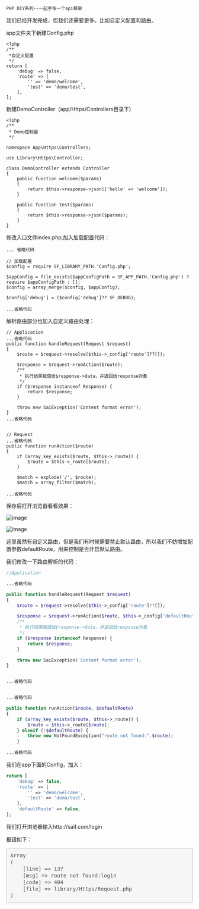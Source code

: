 ```
PHP DIY系列--一起手写一个api框架
```
我们已经开发完成，但我们还需要更多。比如自定义配置和路由。


app文件夹下新建Config.php


```
<?php
/**
 *自定义配置
 */
return [
    'debug' => false,
    'route' => [
        '' => 'demo/welcome',
        'test' => 'demo/test',
    ],
];
```

新建DemoController（app/Https/Controllers目录下）


```
<?php
/**
 * Demo控制器
 */

namespace App\Https\Controllers;

use Library\Https\Controller;

class DemoController extends Controller
{
    public function welcome($params)
    {
        return $this->response->json(['hello' => 'welcome']);
    }

    public function test($params)
    {
        return $this->response->json($params);
    }
}

```

修改入口文件index.php,加入加载配置代码：

```
... 省略代码

// 加载配置
$config = require SF_LIBRARY_PATH.'Config.php';

$appConfig = file_exists($appConfigPath = SF_APP_PATH.'Config.php') ? require $appConfigPath : [];
$config = array_merge($config, $appConfig);

$config['debug'] = ($config['debug']?? SF_DEBUG);

...省略代码

```

解析路由部分也加入自定义路由处理：


```
// Application
...省略代码
public function handleRequest(Request $request)
{
    $route = $request->resolve($this->_config['route']??[]);

    $response = $request->runAction($route);
    /**
     * 执行结果赋值给$response->data，并返回给response对象
     */
    if ($response instanceof Response) {
        return $response;
    }

    throw new SaiException('Content format error');
}
...省略代码


// Request
...省略代码
public function runAction($route)
{
    if (array_key_exists($route, $this->_route)) {
        $route = $this->_route[$route];
    }

    $match = explode('/', $route);
    $match = array_filter($match);
    
...省略代码

```

保存后打开浏览器看看效果：

![image](http://image.13sai.com/juejin/demo1.png)

![image](http://image.13sai.com/juejin/demo2.png)

这里虽然有自定义路由，但是我们有时候需要禁止默认路由，所以我们不妨增加配置参数defaultRoute，用来控制是否开启默认路由。

我们修改一下路由解析的代码：


```php
//Application

...省略代码

public function handleRequest(Request $request)
{
    $route = $request->resolve($this->_config['route']??[]);

    $response = $request->runAction($route, $this->_config['defaultRoute']??true);
    /**
     * 执行结果赋值给$response->data，并返回给response对象
     */
    if ($response instanceof Response) {
        return $response;
    }

    throw new SaiException('Content format error');
}


...省略代码
```

```php

...省略代码

public function runAction($route, $defaultRoute)
{
    if (array_key_exists($route, $this->_route)) {
        $route = $this->_route[$route];
    } elseif (!$defaultRoute) {
        throw new NotFoundException("route not found:".$route);
    }
    
...省略代码
```

我们在app下面的Config，加入：

```php
return [
    'debug' => false,
    'route' => [
        '' => 'demo/welcome',
        'test' => 'demo/test',
    ],
    'defaultRoute' => false,
];
```


我们打开浏览器输入http://saif.com/login


报错如下：

<pre style="position:relative;
z-index:999;
padding:10px;
border-radius:5px;
background:#f5f5f5;
border:1px solid #aaa;
font-size:14px;
line-height:18px;
opacity:0.8;">Array
(
    [line] =&gt; 137
    [msg] =&gt; route not found:login
    [code] =&gt; 404
    [file] =&gt; library/Https/Request.php
)
</pre>